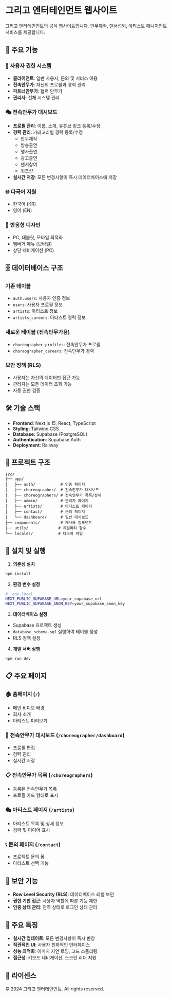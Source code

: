 # 그리고 엔터테인먼트 웹사이트

그리고 엔터테인먼트의 공식 웹사이트입니다. 안무제작, 댄서섭외, 아티스트 매니지먼트 서비스를 제공합니다.

## 🚀 주요 기능

### 👥 사용자 권한 시스템
- **클라이언트**: 일반 사용자, 문의 및 서비스 이용
- **전속안무가**: 자신의 프로필과 경력 관리
- **파트너안무가**: 협력 안무가
- **관리자**: 전체 시스템 관리

### 🎭 전속안무가 대시보드
- **프로필 관리**: 이름, 소개, 유튜브 링크 등록/수정
- **경력 관리**: 카테고리별 경력 등록/수정
  - 안무제작
  - 방송출연
  - 행사출연
  - 광고출연
  - 댄서참여
  - 워크샵
- **실시간 저장**: 모든 변경사항이 즉시 데이터베이스에 저장

### 🌐 다국어 지원
- 한국어 (KR)
- 영어 (EN)

### 📱 반응형 디자인
- PC, 태블릿, 모바일 최적화
- 햄버거 메뉴 (모바일)
- 상단 네비게이션 (PC)

## 🗄️ 데이터베이스 구조

### 기존 테이블
- `auth.users`: 사용자 인증 정보
- `users`: 사용자 프로필 정보
- `artists`: 아티스트 정보
- `artists_careers`: 아티스트 경력 정보

### 새로운 테이블 (전속안무가용)
- `choreographer_profiles`: 전속안무가 프로필
- `choreographer_careers`: 전속안무가 경력

### 보안 정책 (RLS)
- 사용자는 자신의 데이터만 접근 가능
- 관리자는 모든 데이터 조회 가능
- 자동 권한 검증

## 🛠️ 기술 스택

- **Frontend**: Next.js 15, React, TypeScript
- **Styling**: Tailwind CSS
- **Database**: Supabase (PostgreSQL)
- **Authentication**: Supabase Auth
- **Deployment**: Railway

## 📁 프로젝트 구조

```
src/
├── app/
│   ├── auth/           # 인증 페이지
│   ├── choreographer/  # 전속안무가 대시보드
│   ├── choreographers/ # 전속안무가 목록/상세
│   ├── admin/          # 관리자 페이지
│   ├── artists/        # 아티스트 페이지
│   ├── contact/        # 문의 페이지
│   └── dashboard/      # 일반 대시보드
├── components/         # 재사용 컴포넌트
├── utils/             # 유틸리티 함수
└── locales/           # 다국어 파일
```

## 🚀 설치 및 실행

1. **의존성 설치**
```bash
npm install
```

2. **환경 변수 설정**
```bash
# .env.local
NEXT_PUBLIC_SUPABASE_URL=your_supabase_url
NEXT_PUBLIC_SUPABASE_ANON_KEY=your_supabase_anon_key
```

3. **데이터베이스 설정**
- Supabase 프로젝트 생성
- `database_schema.sql` 실행하여 테이블 생성
- RLS 정책 설정

4. **개발 서버 실행**
```bash
npm run dev
```

## 📋 주요 페이지

### 🏠 홈페이지 (`/`)
- 메인 비디오 배경
- 회사 소개
- 아티스트 미리보기

### 👤 전속안무가 대시보드 (`/choreographer/dashboard`)
- 프로필 편집
- 경력 관리
- 실시간 저장

### 📋 전속안무가 목록 (`/choreographers`)
- 등록된 전속안무가 목록
- 프로필 카드 형태로 표시

### 🎭 아티스트 페이지 (`/artists`)
- 아티스트 목록 및 상세 정보
- 경력 및 미디어 표시

### 📞 문의 페이지 (`/contact`)
- 프로젝트 문의 폼
- 아티스트 선택 기능

## 🔐 보안 기능

- **Row Level Security (RLS)**: 데이터베이스 레벨 보안
- **권한 기반 접근**: 사용자 역할에 따른 기능 제한
- **인증 상태 관리**: 전역 상태로 로그인 상태 관리

## 🌟 주요 특징

- **실시간 업데이트**: 모든 변경사항이 즉시 반영
- **직관적인 UI**: 사용자 친화적인 인터페이스
- **성능 최적화**: 이미지 지연 로딩, 코드 스플리팅
- **접근성**: 키보드 네비게이션, 스크린 리더 지원

## 📝 라이센스

© 2024 그리고 엔터테인먼트. All rights reserved.

